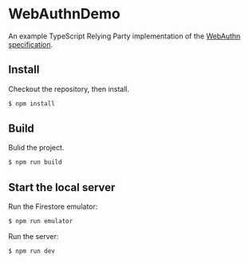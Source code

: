 # WebAuthnDemo

An example TypeScript Relying Party implementation of the [WebAuthn
specification](https://w3c.github.io/webauthn/).

## Install

Checkout the repository, then install.

```sh
$ npm install
```

## Build

Bulid the project.

```sh
$ npm run build
```

## Start the local server

Run the Firestore emulator:

```sh
$ npm run emulator
```

Run the server:

```sh
$ npm run dev
```
